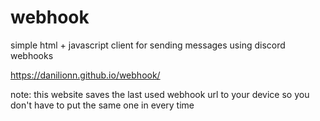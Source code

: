 # webhook
simple html + javascript client for sending messages using discord webhooks

https://danilionn.github.io/webhook/

note: this website saves the last used webhook url to your device so you don't have to put the same one in every time